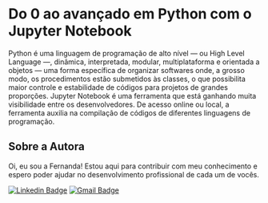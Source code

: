 # Do 0 ao avançado em Python com o Jupyter Notebook
Python é uma linguagem de programação de alto nível — ou High Level Language —, dinâmica, interpretada, modular, multiplataforma e orientada a objetos — uma forma específica de organizar softwares onde, a grosso modo, os procedimentos estão submetidos às classes, o que possibilita maior controle e estabilidade de códigos para projetos de grandes proporções. Jupyter Notebook é uma ferramenta que está ganhando muita visibilidade entre os desenvolvedores. De acesso online ou local, a ferramenta auxilia na compilação de códigos de diferentes linguagens de programação.

## Sobre a Autora
Oi, eu sou a Fernanda! Estou aqui para contribuir com meu conhecimento e espero poder ajudar no desenvolvimento profissional de cada um de vocês.

[![Linkedin Badge](https://img.shields.io/badge/-Fernanda_Maki_Hirose-blue?style=flat-square&logo=Linkedin&logoColor=white&link=https://www.linkedin.com/in/fernanda-maki-hirose-801117208/)](https://www.linkedin.com/in/fernanda-maki-hirose-801117208/)  [![Gmail Badge](https://img.shields.io/badge/-femahi2020@gmail.com-c14438?style=flat-square&logo=Gmail&logoColor=white&link=mailto:femahi2020@gmail.com)](mailto:femahi2020@gmail.com)



